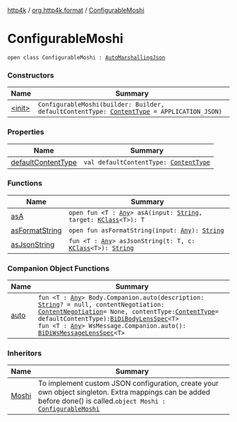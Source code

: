 [http4k](../../index.md) / [org.http4k.format](../index.md) / [ConfigurableMoshi](./index.md)

# ConfigurableMoshi

`open class ConfigurableMoshi : `[`AutoMarshallingJson`](../-auto-marshalling-json/index.md)

### Constructors

| Name | Summary |
|---|---|
| [&lt;init&gt;](-init-.md) | `ConfigurableMoshi(builder: Builder, defaultContentType: `[`ContentType`](../../org.http4k.core/-content-type/index.md)` = APPLICATION_JSON)` |

### Properties

| Name | Summary |
|---|---|
| [defaultContentType](default-content-type.md) | `val defaultContentType: `[`ContentType`](../../org.http4k.core/-content-type/index.md) |

### Functions

| Name | Summary |
|---|---|
| [asA](as-a.md) | `open fun <T : `[`Any`](https://kotlinlang.org/api/latest/jvm/stdlib/kotlin/-any/index.html)`> asA(input: `[`String`](https://kotlinlang.org/api/latest/jvm/stdlib/kotlin/-string/index.html)`, target: `[`KClass`](https://kotlinlang.org/api/latest/jvm/stdlib/kotlin.reflect/-k-class/index.html)`<T>): T` |
| [asFormatString](as-format-string.md) | `open fun asFormatString(input: `[`Any`](https://kotlinlang.org/api/latest/jvm/stdlib/kotlin/-any/index.html)`): `[`String`](https://kotlinlang.org/api/latest/jvm/stdlib/kotlin/-string/index.html) |
| [asJsonString](as-json-string.md) | `fun <T : `[`Any`](https://kotlinlang.org/api/latest/jvm/stdlib/kotlin/-any/index.html)`> asJsonString(t: T, c: `[`KClass`](https://kotlinlang.org/api/latest/jvm/stdlib/kotlin.reflect/-k-class/index.html)`<T>): `[`String`](https://kotlinlang.org/api/latest/jvm/stdlib/kotlin/-string/index.html) |

### Companion Object Functions

| Name | Summary |
|---|---|
| [auto](auto.md) | `fun <T : `[`Any`](https://kotlinlang.org/api/latest/jvm/stdlib/kotlin/-any/index.html)`> Body.Companion.auto(description: `[`String`](https://kotlinlang.org/api/latest/jvm/stdlib/kotlin/-string/index.html)`? = null, contentNegotiation: `[`ContentNegotiation`](../../org.http4k.lens/-content-negotiation/index.md)` = None, contentType: `[`ContentType`](../../org.http4k.core/-content-type/index.md)` = defaultContentType): `[`BiDiBodyLensSpec`](../../org.http4k.lens/-bi-di-body-lens-spec/index.md)`<T>`<br>`fun <T : `[`Any`](https://kotlinlang.org/api/latest/jvm/stdlib/kotlin/-any/index.html)`> WsMessage.Companion.auto(): `[`BiDiWsMessageLensSpec`](../../org.http4k.lens/-bi-di-ws-message-lens-spec/index.md)`<T>` |

### Inheritors

| Name | Summary |
|---|---|
| [Moshi](../-moshi.md) | To implement custom JSON configuration, create your own object singleton. Extra mappings can be added before done() is called.`object Moshi : `[`ConfigurableMoshi`](./index.md) |
